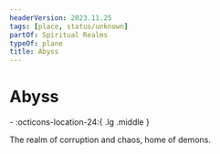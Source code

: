 ```yaml
---
headerVersion: 2023.11.25
tags: [place, status/unknown]
partOf: Spiritual Realms
typeOf: plane
title: Abyss
---
```

# Abyss
<div class="grid cards ext-narrow-margin ext-one-column" markdown>
-    :octicons-location-24:{ .lg .middle }   
</div>


The realm of corruption and chaos, home of demons. 

